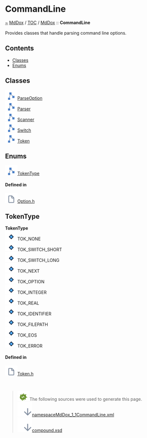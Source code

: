 <a id="commandline"></a>
<h1>CommandLine</h1>
<a id="namespaceMdDox_1_1CommandLine"></a>
<a href="https://github.com/CharlesCarley/MdDox">~</a>
<a href="indexpage.md#mddox">MdDox</a>
<span class="inline-text">/</span>
<a href="index.md#toc">TOC</a>
<span class="inline-text">/</span>
<a href="namespaceMdDox.md#mddox">MdDox</a>
<span class="inline-text">::</span>
<span class="bold-text"><b>CommandLine</b></span>
<br/>
<br/>
<span class="inline-text">Provides classes that handle parsing command line options. </span>
<a id="contents"></a>
<h2>Contents</h2>
<ul>
<li><a href="namespaceMdDox_1_1CommandLine.md#classes">Classes</a>
</li>
<li><a href="namespaceMdDox_1_1CommandLine.md#enums">Enums</a>
</li>
</ul>
<a id="classes"></a>
<h2>Classes</h2>
<span class="icon-list-item"><a href="classMdDox_1_1CommandLine_1_1ParseOption.md#parseoption" class="icon-list-item"><img src="../images/class.svg" class="icon-list-item"/><span class="icon-list-item">ParseOption</span>
</a>
</span>
<br/>
<span class="icon-list-item"><a href="classMdDox_1_1CommandLine_1_1Parser.md#parser" class="icon-list-item"><img src="../images/class.svg" class="icon-list-item"/><span class="icon-list-item">Parser</span>
</a>
</span>
<br/>
<span class="icon-list-item"><a href="classMdDox_1_1CommandLine_1_1Scanner.md#scanner" class="icon-list-item"><img src="../images/class.svg" class="icon-list-item"/><span class="icon-list-item">Scanner</span>
</a>
</span>
<br/>
<span class="icon-list-item"><a href="structMdDox_1_1CommandLine_1_1Switch.md#switch" class="icon-list-item"><img src="../images/class.svg" class="icon-list-item"/><span class="icon-list-item">Switch</span>
</a>
</span>
<br/>
<span class="icon-list-item"><a href="classMdDox_1_1CommandLine_1_1Token.md#token" class="icon-list-item"><img src="../images/class.svg" class="icon-list-item"/><span class="icon-list-item">Token</span>
</a>
</span>
<br/>
<a id="enums"></a>
<h2>Enums</h2>
<span class="icon-list-item"><a href="#tokentype" class="icon-list-item"><img src="../images/class.svg" class="icon-list-item"/><span class="icon-list-item">TokenType</span>
</a>
</span>
<br/>
<a id="defined-in"></a>
<h4>Defined in</h4>
<span class="icon-list-item"><a href="https://github.com/CharlesCarley/MdDox/blob/master//Source/Utils/CommandLine/Option.h#L29" class="icon-list-item"><img src="../images/file.svg" class="icon-list-item"/><span class="icon-list-item">Option.h</span>
</a>
</span>
<br/>
<a id="tokentype"></a>
<h2>TokenType</h2>
<span class="bold-text"><b>TokenType</b></span>
<br/>
<div class="paragraph">
<span class="paragraph"><img src="../images/enum.svg"/><span class="inline-text">TOK_NONE</span>
</span>
</div>
<div class="paragraph">
<span class="paragraph"><img src="../images/enum.svg"/><span class="inline-text">TOK_SWITCH_SHORT</span>
</span>
</div>
<div class="paragraph">
<span class="paragraph"><img src="../images/enum.svg"/><span class="inline-text">TOK_SWITCH_LONG</span>
</span>
</div>
<div class="paragraph">
<span class="paragraph"><img src="../images/enum.svg"/><span class="inline-text">TOK_NEXT</span>
</span>
</div>
<div class="paragraph">
<span class="paragraph"><img src="../images/enum.svg"/><span class="inline-text">TOK_OPTION</span>
</span>
</div>
<div class="paragraph">
<span class="paragraph"><img src="../images/enum.svg"/><span class="inline-text">TOK_INTEGER</span>
</span>
</div>
<div class="paragraph">
<span class="paragraph"><img src="../images/enum.svg"/><span class="inline-text">TOK_REAL</span>
</span>
</div>
<div class="paragraph">
<span class="paragraph"><img src="../images/enum.svg"/><span class="inline-text">TOK_IDENTIFIER</span>
</span>
</div>
<div class="paragraph">
<span class="paragraph"><img src="../images/enum.svg"/><span class="inline-text">TOK_FILEPATH</span>
</span>
</div>
<div class="paragraph">
<span class="paragraph"><img src="../images/enum.svg"/><span class="inline-text">TOK_EOS</span>
</span>
</div>
<div class="paragraph">
<span class="paragraph"><img src="../images/enum.svg"/><span class="inline-text">TOK_ERROR</span>
</span>
</div>
<a id="defined-in"></a>
<h4>Defined in</h4>
<span class="icon-list-item"><a href="https://github.com/CharlesCarley/MdDox/blob/master//Source/Utils/CommandLine/Token.h#L29" class="icon-list-item"><img src="../images/file.svg" class="icon-list-item"/><span class="icon-list-item">Token.h</span>
</a>
</span>
<br/>
<br/>
<br/>
<blockquote>
<img src="../images/debug.svg"/><span class="inline-text">The following sources were used to generate this page.</span>
<br/>
<span class="icon-list-item"><a href="../xml/namespaceMdDox_1_1CommandLine.xml#L1" class="icon-list-item"><img src="../images/lookInside.svg" class="icon-list-item"/><span class="icon-list-item">namespaceMdDox_1_1CommandLine.xml</span>
</a>
</span>
<br/>
<span class="icon-list-item"><a href="../xml/compound.xsd#L1" class="icon-list-item"><img src="../images/lookInside.svg" class="icon-list-item"/><span class="icon-list-item">compound.xsd</span>
</a>
</span>
</blockquote>
</div>
</div>
</body>
</html>
